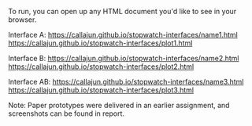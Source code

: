 To run, you can open up any HTML document you'd like to see in your browser.

Interface A:
https://callajun.github.io/stopwatch-interfaces/name1.html
https://callajun.github.io/stopwatch-interfaces/plot1.html

Interface B:
https://callajun.github.io/stopwatch-interfaces/name2.html
https://callajun.github.io/stopwatch-interfaces/plot2.html

Interface AB:
https://callajun.github.io/stopwatch-interfaces/name3.html
https://callajun.github.io/stopwatch-interfaces/plot3.html

Note: Paper prototypes were delivered in an earlier assignment, and screenshots can be found in report.
